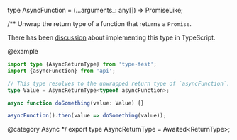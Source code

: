 type AsyncFunction = (...arguments\_: any\[\]) =\> PromiseLike<unknown>;

/\*\*
Unwrap the return type of a function that returns a `Promise`.

There has been [discussion](https://github.com/microsoft/TypeScript/pull/35998) about implementing this type in TypeScript.

@example

``` ts
import type {AsyncReturnType} from 'type-fest';
import {asyncFunction} from 'api';

// This type resolves to the unwrapped return type of `asyncFunction`.
type Value = AsyncReturnType<typeof asyncFunction>;

async function doSomething(value: Value) {}

asyncFunction().then(value => doSomething(value));
```

@category Async
\*/
export type AsyncReturnType<Target extends AsyncFunction> = Awaited\<ReturnType<Target>\>;
